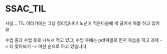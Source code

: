# SSAC_TIL

사실... TIL 이라기에는 그냥 정리입니다!
노션에 적은다음에 싹 긁어서 복붙 하고 있어요

수업 중과 수업 후로 나눠서 적고 있고, 수업 후에는 pdf파일로 먼저 복습을 하고 과제 -> 더 찾아보기 -> 미션 순으로 하고 있습니다
